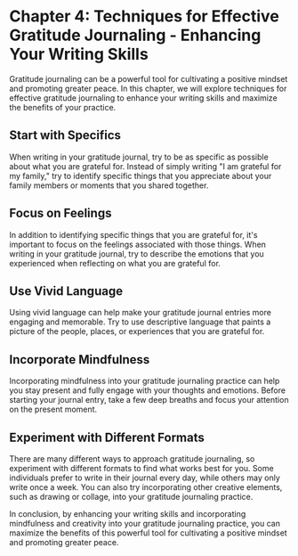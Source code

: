 Chapter 4: Techniques for Effective Gratitude Journaling - Enhancing Your Writing Skills
========================================================================================

Gratitude journaling can be a powerful tool for cultivating a positive mindset and promoting greater peace. In this chapter, we will explore techniques for effective gratitude journaling to enhance your writing skills and maximize the benefits of your practice.

Start with Specifics
--------------------

When writing in your gratitude journal, try to be as specific as possible about what you are grateful for. Instead of simply writing "I am grateful for my family," try to identify specific things that you appreciate about your family members or moments that you shared together.

Focus on Feelings
-----------------

In addition to identifying specific things that you are grateful for, it's important to focus on the feelings associated with those things. When writing in your gratitude journal, try to describe the emotions that you experienced when reflecting on what you are grateful for.

Use Vivid Language
------------------

Using vivid language can help make your gratitude journal entries more engaging and memorable. Try to use descriptive language that paints a picture of the people, places, or experiences that you are grateful for.

Incorporate Mindfulness
-----------------------

Incorporating mindfulness into your gratitude journaling practice can help you stay present and fully engage with your thoughts and emotions. Before starting your journal entry, take a few deep breaths and focus your attention on the present moment.

Experiment with Different Formats
---------------------------------

There are many different ways to approach gratitude journaling, so experiment with different formats to find what works best for you. Some individuals prefer to write in their journal every day, while others may only write once a week. You can also try incorporating other creative elements, such as drawing or collage, into your gratitude journaling practice.

In conclusion, by enhancing your writing skills and incorporating mindfulness and creativity into your gratitude journaling practice, you can maximize the benefits of this powerful tool for cultivating a positive mindset and promoting greater peace.
